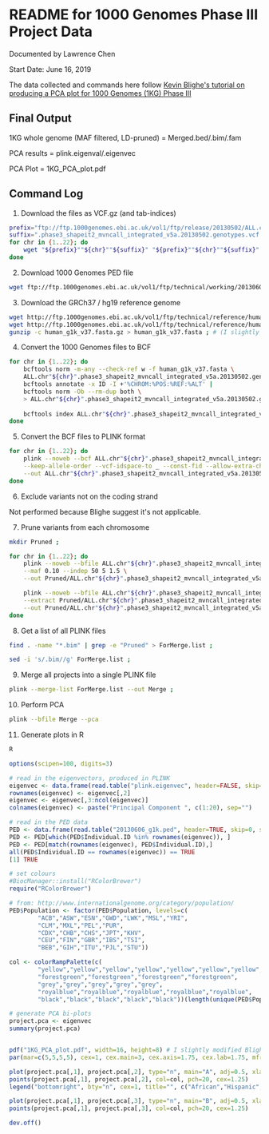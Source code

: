 # README for 1000 Genomes Phase III Project Data

Documented by Lawrence Chen

Start Date: June 16, 2019

The data collected and commands here follow [Kevin Blighe's tutorial on producing a PCA plot for 1000 Genomes (1KG) Phase III](https://www.biostars.org/p/335605/)

## Final Output

1KG whole genome (MAF filtered, LD-pruned) = Merged.bed/.bim/.fam

PCA results = plink.eigenval/.eigenvec

PCA Plot = 1KG_PCA_plot.pdf

## Command Log

1. Download the files as VCF.gz (and tab-indices)

```bash
prefix="ftp://ftp.1000genomes.ebi.ac.uk/vol1/ftp/release/20130502/ALL.chr" ;
suffix=".phase3_shapeit2_mvncall_integrated_v5a.20130502.genotypes.vcf.gz" ;
for chr in {1..22}; do
    wget "${prefix}""${chr}""${suffix}" "${prefix}""${chr}""${suffix}".tbi ;
done
```

2. Download 1000 Genomes PED file

```bash
wget ftp://ftp.1000genomes.ebi.ac.uk/vol1/ftp/technical/working/20130606_sample_info/20130606_g1k.ped ;
```

3. Download the GRCh37 / hg19 reference genome

```bash
wget http://ftp.1000genomes.ebi.ac.uk/vol1/ftp/technical/reference/human_g1k_v37.fasta.gz ;
wget http://ftp.1000genomes.ebi.ac.uk/vol1/ftp/technical/reference/human_g1k_v37.fasta.fai ;
gunzip -c human_g1k_v37.fasta.gz > human_g1k_v37.fasta ; # (I slightly modified Blighe's command here)
```

4. Convert the 1000 Genomes files to BCF

```bash
for chr in {1..22}; do
    bcftools norm -m-any --check-ref w -f human_g1k_v37.fasta \
    ALL.chr"${chr}".phase3_shapeit2_mvncall_integrated_v5a.20130502.genotypes.vcf.gz | \
    bcftools annotate -x ID -I +'%CHROM:%POS:%REF:%ALT' |
    bcftools norm -Ob --rm-dup both \
    > ALL.chr"${chr}".phase3_shapeit2_mvncall_integrated_v5a.20130502.genotypes.bcf ;
    
    bcftools index ALL.chr"${chr}".phase3_shapeit2_mvncall_integrated_v5a.20130502.genotypes.bcf ;
done
```

5. Convert the BCF files to PLINK format

```bash
for chr in {1..22}; do
    plink --noweb --bcf ALL.chr"${chr}".phase3_shapeit2_mvncall_integrated_v5a.20130502.genotypes.bcf \
    --keep-allele-order --vcf-idspace-to _ --const-fid --allow-extra-chr 0 --split-x b37 no-fail --make-bed \
    --out ALL.chr"${chr}".phase3_shapeit2_mvncall_integrated_v5a.20130502.genotypes ;
done
```

6. Exclude variants not on the coding strand

Not performed because Blighe suggest it's not applicable.

7. Prune variants from each chromosome

```bash
mkdir Pruned ;

for chr in {1..22}; do
    plink --noweb --bfile ALL.chr"${chr}".phase3_shapeit2_mvncall_integrated_v5a.20130502.genotypes \
    --maf 0.10 --indep 50 5 1.5 \
    --out Pruned/ALL.chr"${chr}".phase3_shapeit2_mvncall_integrated_v5a.20130502.genotypes ;

    plink --noweb --bfile ALL.chr"${chr}".phase3_shapeit2_mvncall_integrated_v5a.20130502.genotypes \
    --extract Pruned/ALL.chr"${chr}".phase3_shapeit2_mvncall_integrated_v5a.20130502.genotypes.prune.in --make-bed \
    --out Pruned/ALL.chr"${chr}".phase3_shapeit2_mvncall_integrated_v5a.20130502.genotypes ;
done
```

8. Get a list of all PLINK files

```bash
find . -name "*.bim" | grep -e "Pruned" > ForMerge.list ;

sed -i 's/.bim//g' ForMerge.list ;
```

9. Merge all projects into a single PLINK file

```bash
plink --merge-list ForMerge.list --out Merge ;
```

10. Perform PCA

```bash
plink --bfile Merge --pca
```

11. Generate plots in R

```r
R

options(scipen=100, digits=3)

# read in the eigenvectors, produced in PLINK
eigenvec <- data.frame(read.table("plink.eigenvec", header=FALSE, skip=0, sep=" "))
rownames(eigenvec) <- eigenvec[,2]
eigenvec <- eigenvec[,3:ncol(eigenvec)]
colnames(eigenvec) <- paste("Principal Component ", c(1:20), sep="")

# read in the PED data
PED <- data.frame(read.table("20130606_g1k.ped", header=TRUE, skip=0, sep="\t"))
PED <- PED[which(PED$Individual.ID %in% rownames(eigenvec)), ]
PED <- PED[match(rownames(eigenvec), PED$Individual.ID),]
all(PED$Individual.ID == rownames(eigenvec)) == TRUE
[1] TRUE

# set colours
#BiocManager::install("RColorBrewer")
require("RColorBrewer")

# from: http://www.internationalgenome.org/category/population/
PED$Population <- factor(PED$Population, levels=c(
        "ACB","ASW","ESN","GWD","LWK","MSL","YRI",
        "CLM","MXL","PEL","PUR",
        "CDX","CHB","CHS","JPT","KHV",
        "CEU","FIN","GBR","IBS","TSI",
        "BEB","GIH","ITU","PJL","STU"))

col <- colorRampPalette(c(
        "yellow","yellow","yellow","yellow","yellow","yellow","yellow",
        "forestgreen","forestgreen","forestgreen","forestgreen",
        "grey","grey","grey","grey","grey",
        "royalblue","royalblue","royalblue","royalblue","royalblue",
        "black","black","black","black","black"))(length(unique(PED$Population)))[factor(PED$Population)]

# generate PCA bi-plots
project.pca <- eigenvec
summary(project.pca)


pdf("1KG_PCA_plot.pdf", width=16, height=8) # I slightly modified Blighe's code here to adjust the image size and the font size
par(mar=c(5,5,5,5), cex=1, cex.main=3, cex.axis=1.75, cex.lab=1.75, mfrow=c(1,2))

plot(project.pca[,1], project.pca[,2], type="n", main="A", adj=0.5, xlab="First component", ylab="Second component")
points(project.pca[,1], project.pca[,2], col=col, pch=20, cex=1.25)
legend("bottomright", bty="n", cex=1, title="", c("African","Hispanic","East-Asian","Caucasian","South Asian"), fill=c("yellow","forestgreen","grey","royalblue","black"))

plot(project.pca[,1], project.pca[,3], type="n", main="B", adj=0.5, xlab="First component", ylab="Third component")
points(project.pca[,1], project.pca[,3], col=col, pch=20, cex=1.25)

dev.off()
```
